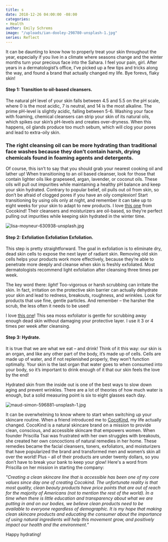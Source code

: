 ```yaml
---
title: s
date: 2018-12-26 04:00:00 -08:00
categories:
- Health
author: Emily Schrems
image: "/uploads/ian-dooley-298780-unsplash-1.jpg"
series: Reflect
---
```


It can be daunting to know how to properly treat your skin throughout the year, especially if you live in a climate where seasons change and the winter months turn your precious face into the Sahara. I feel your pain, girl. After years in a dermatologist’s office, I’ve picked up a few tips and tricks along the way, and found a brand that actually changed my life. Bye forevs, flaky skin! 

#### Step 1: Transition to oil-based cleansers. 

The natural pH level of your skin falls between 4.5 and 5.5 on the pH scale, where 0 is the most acidic, 7 is neutral, and 14 is the most alkaline. The prime pH-level is slightly acidic, falling between 5-6. Washing your face with foaming, chemical cleansers can strip your skin of its natural oils, which spikes our skin’s pH-levels and creates over-dryness. When this happens, oil glands produce too much sebum, which will clog your pores and lead to extra-oily skin.

### The right cleansing oil can be more hydrating than traditional face washes because they don’t contain harsh, drying  chemicals found in foaming agents and detergents. 

Of course, this isn’t to say that you should grab your nearest cooking oil and lather up! When transitioning to an oil based cleanser, look for those that contain lighter oils like grapeseed, argan, lavender, or coconut oils. These oils will pull out impurities while maintaining a healthy pH balance and keep your skin hydrated. Contrary to popular belief, oil pulls out oil from skin, so don’t be afraid of clogged pores if you have an oily complexion! Start transitioning by using oils only at night, and remember it can take up to eight weeks for your skin to adapt to new products. I love [this one](https://www.cocokind.com/collections/cleansers/products/organic-facial-cleansing-oil) from Cocokind! Their cleansers and moisturizers are oil-based, so they’re perfect pulling out impurities while keeping skin hydrated in the winter time. 

![lisa-moyneur-630938-unsplash.jpg](/uploads/lisa-moyneur-630938-unsplash.jpg)

#### Step 2: Exfoliation Exfoliation Exfoliation.

This step is pretty straightforward. The goal in exfoliation is to eliminate dry, dead skin cells to expose the next layer of radiant skin. Removing old skin cells helps your products work more effectively, because they’re able to penetrate more deeply and cleanse when skin is freshly exfoliated. Most dermatologists recommend light exfoliation after cleansing three times per week. 

The key word there: _light!_ Too-vigorous or harsh scrubbing can irritate the skin. In fact, irritation on the protective skin barrier can actually dehydrate your skin and lead to redness, breakouts, roughness, and wrinkles. Look for products that use fine, gentle particles. And remember – the harsher the scrub, the less often it needs to be used!

I love [this one](https://www.cocokind.com/collections/face/products/organic-sea-moss-exfoliator)! This sea moss exfoliator is gentle for scrubbing away enough dead skin without damaging your protective layer. I use it 3 or 4 times per week after cleansing. 

#### Step 3: Hydrate.

It is true that we are what we eat – and drink! Think of it this way: our skin is an organ, and like any other part of the body, it’s made up of cells. Cells are made up of water, and if not replenished properly, they won’t function optimally. Your skin is the last organ that water goes to when consumed into your body, so it’s important to drink enough of it that our skin feels the love by the end! 

Hydrated skin from the inside out is one of the best ways to slow down aging and prevent wrinkles. There are a lot of theories of how much water is enough, but a solid measuring point is six to eight glasses each day.

![maud-simon-596881-unsplash-1.jpg](/uploads/maud-simon-596881-unsplash-1.jpg)

It can be overwhelming to know where to start when switching up your skincare routine. When a friend introduced me to [CocoKind](https://www.cocokind.com/), my life actually changed. CocoKind is a natural skincare brand on a mission to provide clean, conscious, and accessible skincare that empowers women. When founder Priscilla Tsai was frustrated with her own struggles with breakouts, she created her own concoctions of natural remedies in her home. These remedies became the facial cleansers, toners, exfoliators, and moisturizers that have popularized the brand and transformed men and women’s skin all over the world! Plus – all of their products are under twenty dollars, so you don’t have to break your bank to keep your glow! Here's a word from Priscilla on her mission in starting the company:

_"Creating a clean skincare line that is accessible has been one of my core values since day one of creating Cocokind. The unfortunate reality is that most quality, clean beauty products have price points that are out of reach for the majority of Americans (not to mention the rest of the world). In a time when there is little education and transparency about what we are putting in and on our bodies, we believe clean products need to be available to everyone regardless of demographic. It is my hope that making clean skincare products and educating the consumer about the importance of using natural ingredients will help this movement grow, and positively impact our health and the environment."_

Happy hydrating!
